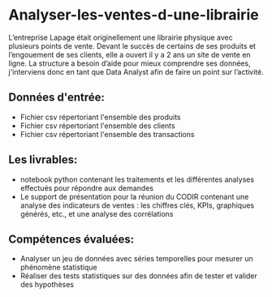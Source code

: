 

# Analyser-les-ventes-d-une-librairie

L’entreprise Lapage était originellement une librairie physique avec plusieurs points de vente. Devant le succès de certains de ses produits et l’engouement de ses clients, elle a ouvert il y a 2 ans un site de vente en ligne. 
La structure a besoin d’aide pour mieux comprendre ses données, j'interviens donc en tant que Data Analyst afin de faire un point sur l’activité. 

## Données d'entrée:

- Fichier csv répertoriant l'ensemble des produits
- Fichier csv répertoriant l'ensemble des clients
- Fichier csv répertoriant l'ensemble des transactions

## Les livrables:

- notebook python contenant les traitements et les différentes analyses effectués pour répondre aux demandes 
- Le support de présentation pour la réunion du CODIR contenant une analyse des indicateurs de ventes : les chiffres clés, KPIs, graphiques générés, etc., et une analyse des corrélations 

## Compétences évaluées:

- Analyser un jeu de données avec séries temporelles pour mesurer un phénomène statistique
- Réaliser des tests statistiques sur des données afin de tester et valider des hypothèses

